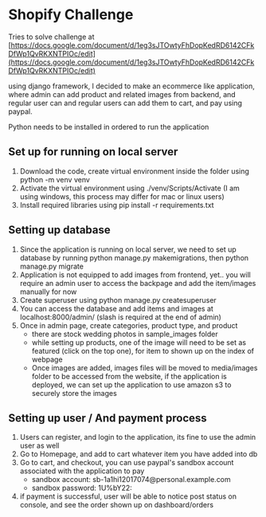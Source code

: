 # Shopify Challenge

Tries to solve challenge at  [https://docs.google.com/document/d/1eg3sJTOwtyFhDopKedRD6142CFkDfWp1QvRKXNTPIOc/edit](https://docs.google.com/document/d/1eg3sJTOwtyFhDopKedRD6142CFkDfWp1QvRKXNTPIOc/edit)

using django framework, I decided to make an ecommerce like application, where admin can add product and related images from backend, and regular user can and regular users can add them to cart, and pay using paypal.

Python needs to be installed in ordered to run the application

## Set up for running on local server

1. Download the code, create virtual environment inside the folder using python -m venv venv 
2. Activate the virtual environment using ./venv/Scripts/Activate (I am using windows, this process may differ for mac or linux users) 
3. Install required libraries using pip install -r requirements.txt

## Setting up database

1. Since the application is running on local server, we need to set up database by running python manage.py makemigrations, then python manage.py migrate 
2. Application is not equipped to add images from frontend, yet.. you will require an admin user to access the backpage and add the item/images manually for now 
3. Create superuser using python manage.py createsuperuser 
4. You can access the database and add items and images at localhost:8000/admin/ (slash is required at the end of admin) 
5. Once in admin page, create categories, product type, and product
	- there are stock wedding photos in sample_images folder 
	- while setting up products, one of the image will need to be set as featured (click on the top one), for item to shown up on the index of webpage 
	- Once images are added, images files will be moved to media/images folder to be accessed from the website, if the application is deployed, we can set up the application to use amazon s3 to securely store the images 
	
## Setting up user / And payment process
1. Users can register, and login to the application, its fine to use the admin user as well 
2. Go to Homepage, and add to cart whatever item you have added into db 
3. Go to cart, and checkout, you can use paypal's sandbox account associated with the application to pay 
	- sandbox account: <span>sb-1a1hi12017074<span>@personal.example.com</span></span>
	- sandbox password: 1U%bY22:  
5. if payment is successful, user will be able to notice post status on console, and see the order shown up on dashboard/orders

